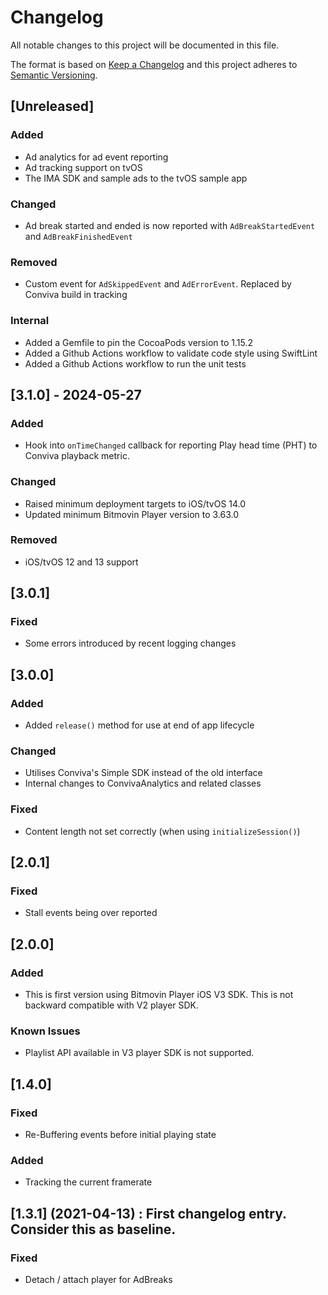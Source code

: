 # Changelog

All notable changes to this project will be documented in this file.

The format is based on [Keep a Changelog](http://keepachangelog.com/)
and this project adheres to [Semantic Versioning](http://semver.org/).

## [Unreleased]

### Added
- Ad analytics for ad event reporting
- Ad tracking support on tvOS
- The IMA SDK and sample ads to the tvOS sample app

### Changed
- Ad break started and ended is now reported with `AdBreakStartedEvent` and `AdBreakFinishedEvent`

### Removed
- Custom event for `AdSkippedEvent` and `AdErrorEvent`. Replaced by Conviva build in tracking

### Internal
- Added a Gemfile to pin the CocoaPods version to 1.15.2
- Added a Github Actions workflow to validate code style using SwiftLint
- Added a Github Actions workflow to run the unit tests

## [3.1.0] - 2024-05-27

### Added
- Hook into `onTimeChanged` callback for reporting Play head time (PHT) to Conviva playback metric.

### Changed
- Raised minimum deployment targets to iOS/tvOS 14.0
- Updated minimum Bitmovin Player version to 3.63.0

### Removed
- iOS/tvOS 12 and 13 support

## [3.0.1]

### Fixed

- Some errors introduced by recent logging changes

## [3.0.0]

### Added

- Added `release()` method for use at end of app lifecycle

### Changed

- Utilises Conviva's Simple SDK instead of the old interface
- Internal changes to ConvivaAnalytics and related classes

### Fixed

- Content length not set correctly (when using `initializeSession()`)

## [2.0.1]

### Fixed

- Stall events being over reported

## [2.0.0]

### Added

- This is first version using Bitmovin Player iOS V3 SDK. This is not backward compatible with V2 player SDK.

### Known Issues
- Playlist API available in V3 player SDK is not supported.

## [1.4.0]

### Fixed

- Re-Buffering events before initial playing state

### Added

- Tracking the current framerate

## [1.3.1] (2021-04-13) : First changelog entry. Consider this as baseline.

### Fixed

- Detach / attach player for AdBreaks
